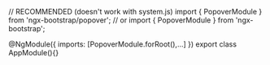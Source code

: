 // RECOMMENDED (doesn't work with system.js)
import { PopoverModule } from 'ngx-bootstrap/popover';
// or
import { PopoverModule } from 'ngx-bootstrap';

@NgModule({
  imports: [PopoverModule.forRoot(),...]
})
export class AppModule(){}

